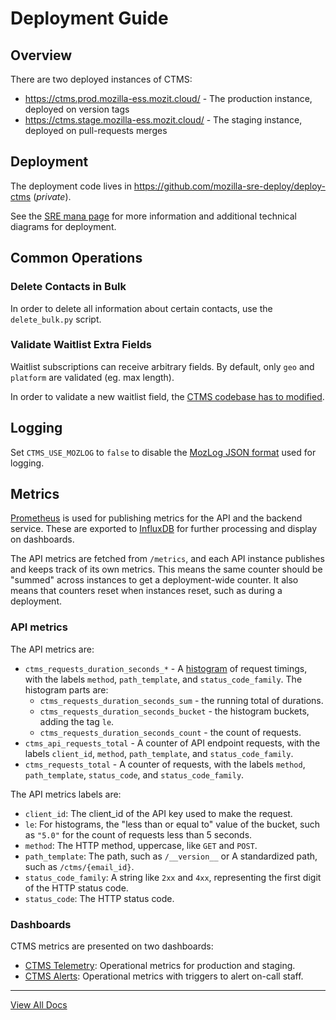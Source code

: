 # Deployment Guide

## Overview

There are two deployed instances of CTMS:

* https://ctms.prod.mozilla-ess.mozit.cloud/ - The production instance, deployed on version tags
* https://ctms.stage.mozilla-ess.mozit.cloud/ - The staging instance, deployed on pull-requests merges

## Deployment

The deployment code lives in https://github.com/mozilla-sre-deploy/deploy-ctms (*private*).

See the [SRE mana page](https://mana.mozilla.org/wiki/pages/viewpage.action?spaceKey=SRE&title=ESS+-+CTMS) for more information and additional technical diagrams for deployment.

## Common Operations

### Delete Contacts in Bulk

In order to delete all information about certain contacts, use the `delete_bulk.py` script.


### Validate Waitlist Extra Fields

Waitlist subscriptions can receive arbitrary fields. By default, only ``geo`` and ``platform`` are validated (eg. max length).

In order to validate a new waitlist field, the [CTMS codebase has to modified](https://github.com/mozilla-it/ctms-api/blob/ec34e7ca56fe802f78c8b65e01448e134e29b938/ctms/schemas/waitlist.py#L130).


## Logging

Set ``CTMS_USE_MOZLOG`` to ``false`` to disable the [MozLog JSON format](https://wiki.mozilla.org/Firefox/Services/Logging) used for logging.

## Metrics

[Prometheus](https://prometheus.io/) is used for publishing metrics for the API
and the backend service. These are exported to [InfluxDB](https://www.influxdata.com/)
for further processing and display on dashboards.

The API metrics are fetched from ``/metrics``, and each API instance publishes
and keeps track of its own metrics. This means the same counter should be "summed"
across instances to get a deployment-wide counter. It also means that counters
reset when instances reset, such as during a deployment.

### API metrics

The API metrics are:

* ``ctms_requests_duration_seconds_*`` - A
  [histogram](https://prometheus.io/docs/practices/histograms/) of request
  timings, with the labels ``method``, ``path_template``, and
  ``status_code_family``. The histogram parts are:
  - ``ctms_requests_duration_seconds_sum`` - the running total of durations.
  - ``ctms_requests_duration_seconds_bucket`` - the histogram buckets, adding
    the tag ``le``.
  - ``ctms_requests_duration_seconds_count`` - the count of requests.
* ``ctms_api_requests_total`` - A counter of API endpoint requests, with the
  labels ``client_id``, ``method``, ``path_template``, and
  ``status_code_family``.
* ``ctms_requests_total`` - A counter of requests, with the labels ``method``,
  ``path_template``, ``status_code``, and ``status_code_family``.

The API metrics labels are:

* ``client_id``: The client_id of the API key used to make the request.
* ``le``: For histograms, the "less than or equal to" value of the bucket,
  such as `"5.0"` for the count of requests less than 5 seconds.
* ``method``: The HTTP method, uppercase, like ``GET`` and ``POST``.
* ``path_template``: The path, such as ``/__version__`` or A standardized path,
  such as ``/ctms/{email_id}``.
* ``status_code_family``: A string like `2xx` and `4xx`, representing the first
  digit of the HTTP status code.
* ``status_code``: The HTTP status code.

### Dashboards

CTMS metrics are presented on two dashboards:

* [CTMS Telemetry](https://earthangel-b40313e5.influxcloud.net/d/UFbHzGCMz/ctms-dashboard?orgId=1):
  Operational metrics for production and staging.
* [CTMS Alerts](https://earthangel-b40313e5.influxcloud.net/d/UqluYyc7k/ctms-alerts?orgId=1):
  Operational metrics with triggers to alert on-call staff.

---
[View All Docs](./)

